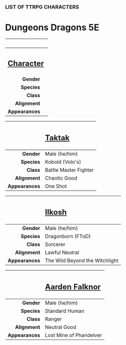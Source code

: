 
### LIST OF TTRPG CHARACTERS

# Dungeons <i class="fab fa-d-and-d"></i> Dragons 5E

<!-- ![Image](/character-aarden.png) -->

<table>
<thead>
  <tr>
    <th colspan="2">&nbsp;</th>
  </tr>
</thead>
<tbody>
  <tr>
    <td colspan="2" style="text-align:left;"><h2><a href="#link">Character</a></h2></td>
  </tr>
  <tr>
    <td style="text-align:right; font-weight:bold;">Gender</td>
    <td style="text-align:left;"></td>
  </tr>
  <tr>
    <td style="text-align:right; font-weight:bold;">Species</td>
    <td style="text-align:left;"></td>
  </tr>
  <tr>
    <td style="text-align:right; font-weight:bold;">Class</td>
    <td style="text-align:left;"></td>
  </tr>
  <tr>
    <td style="text-align:right; font-weight:bold;">Alignment</td>
    <td style="text-align:left;"></td>
  </tr>
  <tr>
    <td style="text-align:right; font-weight:bold;">Appearances</td>
    <td style="text-align:left;"></td>
  </tr>
</tbody>
</table>

|  | <h2>[Taktak]()</h2> |
| ---: | :--- |
| **Gender** | Male (he/him) |
| **Species** | Kobold (Volo's) |
| **Class** | Battle Master Fighter |
| **Alignment** | Chaotic Good |
| **Appearances** | One Shot |

|  | <h2>[Ilkosh]()</h2> |
| ---: | :--- |
| **Gender** | Male (he/him) |
| **Species** | Dragonborn (FToD) |
| **Class** | Sorcerer |
| **Alignment** | Lawful Neutral |
| **Appearances** | The Wild Beyond the Witchlight |

|  | <h2>[Aarden Falknor]()</h2> |
| ---: | :--- |
| **Gender** | Male (he/him) |
| **Species** | Standard Human |
| **Class** | Ranger |
| **Alignment** | Neutral Good |
| **Appearances** | Lost Mine of Phandelver |
